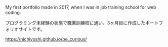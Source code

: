 My first portfolio made in 2017, when I was in job training school for web coding. 

プログラミング未経験の状態で職業訓練校に通い、3ヶ月目に作成したポートフォリオサイトです。

https://nichiyoshi.github.io/be_curious/
